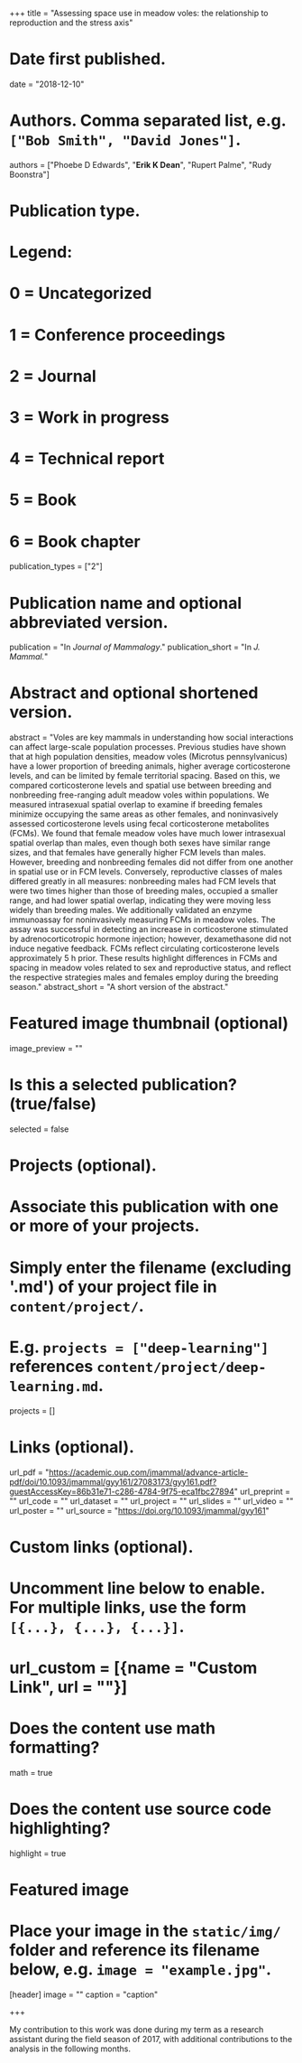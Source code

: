 +++
title = "Assessing space use in meadow voles: the relationship to reproduction and the stress axis"

# Date first published.
date = "2018-12-10"

# Authors. Comma separated list, e.g. `["Bob Smith", "David Jones"]`.
authors = ["Phoebe D Edwards", "**Erik K Dean**", "Rupert Palme", "Rudy Boonstra"]

# Publication type.
# Legend:
# 0 = Uncategorized
# 1 = Conference proceedings
# 2 = Journal
# 3 = Work in progress
# 4 = Technical report
# 5 = Book
# 6 = Book chapter
publication_types = ["2"]

# Publication name and optional abbreviated version.
publication = "In *Journal of Mammalogy*."
publication_short = "In *J. Mammal.*"

# Abstract and optional shortened version.
abstract = "Voles are key mammals in understanding how social interactions can affect large-scale population processes. Previous studies have shown that at high population densities, meadow voles (Microtus pennsylvanicus) have a lower proportion of breeding animals, higher average corticosterone levels, and can be limited by female territorial spacing. Based on this, we compared corticosterone levels and spatial use between breeding and nonbreeding free-ranging adult meadow voles within populations. We measured intrasexual spatial overlap to examine if breeding females minimize occupying the same areas as other females, and noninvasively assessed corticosterone levels using fecal corticosterone metabolites (FCMs). We found that female meadow voles have much lower intrasexual spatial overlap than males, even though both sexes have similar range sizes, and that females have generally higher FCM levels than males. However, breeding and nonbreeding females did not differ from one another in spatial use or in FCM levels. Conversely, reproductive classes of males differed greatly in all measures: nonbreeding males had FCM levels that were two times higher than those of breeding males, occupied a smaller range, and had lower spatial overlap, indicating they were moving less widely than breeding males. We additionally validated an enzyme immunoassay for noninvasively measuring FCMs in meadow voles. The assay was successful in detecting an increase in corticosterone stimulated by adrenocorticotropic hormone injection; however, dexamethasone did not induce negative feedback. FCMs reflect circulating corticosterone levels approximately 5 h prior. These results highlight differences in FCMs and spacing in meadow voles related to sex and reproductive status, and reflect the respective strategies males and females employ during the breeding season."
abstract_short = "A short version of the abstract."

# Featured image thumbnail (optional)
image_preview = ""

# Is this a selected publication? (true/false)
selected = false

# Projects (optional).
#   Associate this publication with one or more of your projects.
#   Simply enter the filename (excluding '.md') of your project file in `content/project/`.
#   E.g. `projects = ["deep-learning"]` references `content/project/deep-learning.md`.
projects = []

# Links (optional).
url_pdf = "https://academic.oup.com/jmammal/advance-article-pdf/doi/10.1093/jmammal/gyy161/27083173/gyy161.pdf?guestAccessKey=86b31e71-c286-4784-9f75-eca1fbc27894"
url_preprint = ""
url_code = ""
url_dataset = ""
url_project = ""
url_slides = ""
url_video = ""
url_poster = ""
url_source = "https://doi.org/10.1093/jmammal/gyy161"

# Custom links (optional).
#   Uncomment line below to enable. For multiple links, use the form `[{...}, {...}, {...}]`.
# url_custom = [{name = "Custom Link", url = ""}]

# Does the content use math formatting?
math = true

# Does the content use source code highlighting?
highlight = true

# Featured image
# Place your image in the `static/img/` folder and reference its filename below, e.g. `image = "example.jpg"`.
[header]
image = ""
caption = "caption"

+++

My contribution to this work was done during my term as a research assistant during the field season of 2017, with additional contributions to the analysis in the following months. 

